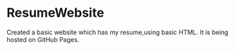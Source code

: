 # ResumeWebsite
Created a basic website which has my resume,using basic HTML.
It is being hosted on GitHub Pages.
